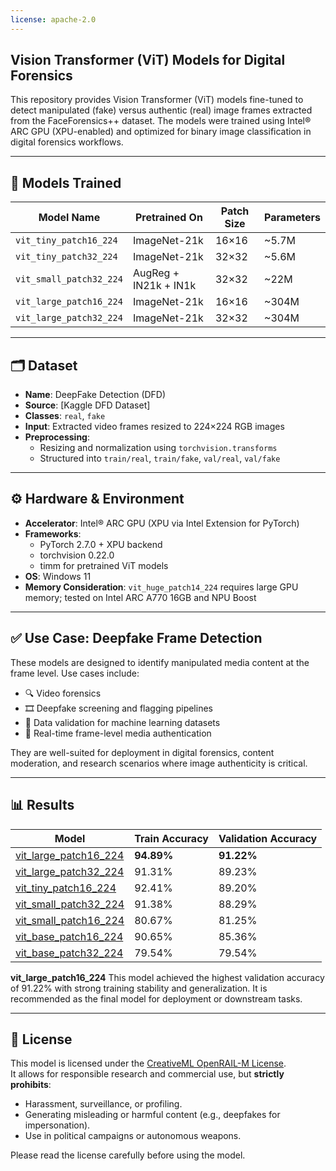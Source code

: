 ```yaml
---
license: apache-2.0
---
```

## Vision Transformer (ViT) Models for Digital Forensics

This repository provides Vision Transformer (ViT) models fine-tuned to detect manipulated (fake) versus authentic (real) image frames extracted from the FaceForensics++ dataset. The models were trained using Intel® ARC GPU (XPU-enabled) and optimized for binary image classification in digital forensics workflows.

---

## 🧠 Models Trained

| Model Name                 | Pretrained On         | Patch Size | Parameters |
|---------------------------|-----------------------|------------|------------|
| `vit_tiny_patch16_224`    | ImageNet-21k          | 16×16      | ~5.7M      |
| `vit_tiny_patch32_224`    | ImageNet-21k          | 32×32      | ~5.6M      |
| `vit_small_patch32_224`   | AugReg + IN21k + IN1k | 32×32      | ~22M       |
| `vit_large_patch16_224`   | ImageNet-21k          | 16×16      | ~304M      |
| `vit_large_patch32_224`   | ImageNet-21k          | 32×32      | ~304M      |

---

## 🗂️ Dataset

- **Name**: DeepFake Detection (DFD)  
- **Source**: [Kaggle DFD Dataset] 
- **Classes**: `real`, `fake`  
- **Input**: Extracted video frames resized to 224×224 RGB images  
- **Preprocessing**:
  - Resizing and normalization using `torchvision.transforms`
  - Structured into `train/real`, `train/fake`, `val/real`, `val/fake`

---

## ⚙️ Hardware & Environment

- **Accelerator**: Intel® ARC GPU (XPU via Intel Extension for PyTorch)
- **Frameworks**:
  - PyTorch 2.7.0 + XPU backend
  - torchvision 0.22.0
  - timm for pretrained ViT models
- **OS**: Windows 11
- **Memory Consideration**: `vit_huge_patch14_224` requires large GPU memory; tested on Intel ARC A770 16GB and NPU Boost

---

## ✅ Use Case: Deepfake Frame Detection

These models are designed to identify manipulated media content at the frame level. Use cases include:

- 🔍 Video forensics
- 🎞️ Deepfake screening and flagging pipelines
- 🧪 Data validation for machine learning datasets
- 📡 Real-time frame-level media authentication

They are well-suited for deployment in digital forensics, content moderation, and research scenarios where image authenticity is critical.

---

## 📊 Results 

| Model | Train Accuracy | Validation Accuracy |
|-------|----------------|---------------------|
| [vit_large_patch16_224](https://huggingface.co/pranav2711/VisionTransformerDigitalForensics/blob/main/vit_large_patch16_224.pth) | **94.89%** | **91.22%** |
| [vit_large_patch32_224](https://huggingface.co/pranav2711/VisionTransformerDigitalForensics/blob/main/vit_large_patch32_224.pth) | 91.31% | 89.23% |
| [vit_tiny_patch16_224](https://huggingface.co/pranav2711/VisionTransformerDigitalForensics/blob/main/vit_tiny_patch16_224.pth) | 92.41% | 89.20% |
| [vit_small_patch32_224](https://huggingface.co/pranav2711/VisionTransformerDigitalForensics/blob/main/vit_small_patch32_224.pth) | 91.38% | 88.29% |
| [vit_small_patch16_224](https://huggingface.co/pranav2711/VisionTransformerDigitalForensics/blob/main/vit_small_patch32_224.pth) | 80.67% | 81.25% |
| [vit_base_patch16_224](http://huggingface.co/pranav2711/VisionTransformerDigitalForensics/blob/main/vit_base_patch16_224.pth) | 90.65% | 85.36% |
| [vit_base_patch32_224](https://huggingface.co/pranav2711/VisionTransformerDigitalForensics/blob/main/vit_base_patch32_224.pth) | 79.54% | 79.54% |

**vit_large_patch16_224**
This model achieved the highest validation accuracy of 91.22% with strong training stability and generalization. It is recommended as the final model for deployment or downstream tasks.

---

## 📄 License

This model is licensed under the [CreativeML OpenRAIL-M License](https://huggingface.co/spaces/CompVis/stable-diffusion-license).  
It allows for responsible research and commercial use, but **strictly prohibits**:

- Harassment, surveillance, or profiling.
- Generating misleading or harmful content (e.g., deepfakes for impersonation).
- Use in political campaigns or autonomous weapons.

Please read the license carefully before using the model.
 
